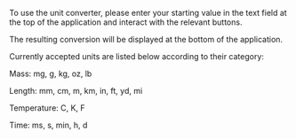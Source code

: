 To use the unit converter, please enter your starting value in the text field at the top of the application and interact with the relevant buttons.

The resulting conversion will be displayed at the bottom of the application.

Currently accepted units are listed below according to their category:

Mass: mg, g, kg, oz, lb

Length: mm, cm, m, km, in, ft, yd, mi

Temperature: C, K, F

Time: ms, s, min, h, d
